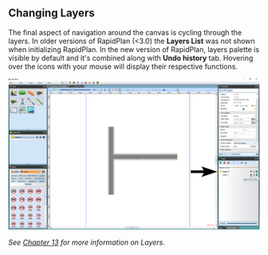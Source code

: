 ## Changing Layers

The final aspect of navigation around the canvas is cycling through the layers. In older versions of RapidPlan (<3.0) the **Layers List** was not shown when initializing RapidPlan. In the new version of RapidPlan, layers palette is visible by default and it's combined along with **Undo history** tab. Hovering over the icons with your mouse will display their respective functions.

![The_Layers_Palette](./assets/The_Layers_Palette.png)

*See [Chapter 13](#chapter-13-using-layers) for more information on Layers.*
